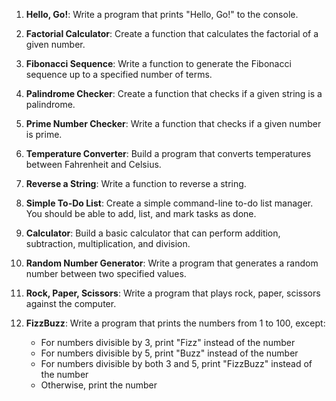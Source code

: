 1. **Hello, Go!**: Write a program that prints "Hello, Go!" to the console.

2. **Factorial Calculator**: Create a function that calculates the factorial of a given number.

3. **Fibonacci Sequence**: Write a function to generate the Fibonacci sequence up to a specified number of terms.

4. **Palindrome Checker**: Create a function that checks if a given string is a palindrome.

5. **Prime Number Checker**: Write a function that checks if a given number is prime.

6. **Temperature Converter**: Build a program that converts temperatures between Fahrenheit and Celsius.

7. **Reverse a String**: Write a function to reverse a string.

8. **Simple To-Do List**: Create a simple command-line to-do list manager. You should be able to add, list, and mark tasks as done.

9. **Calculator**: Build a basic calculator that can perform addition, subtraction, multiplication, and division.

10. **Random Number Generator**: Write a program that generates a random number between two specified values.

11. **Rock, Paper, Scissors**: Write a program that plays rock, paper, scissors against the computer.

12. **FizzBuzz**: Write a program that prints the numbers from 1 to 100, except:
    - For numbers divisible by 3, print "Fizz" instead of the number
    - For numbers divisible by 5, print "Buzz" instead of the number
    - For numbers divisible by both 3 and 5, print "FizzBuzz" instead of the number
    - Otherwise, print the number

